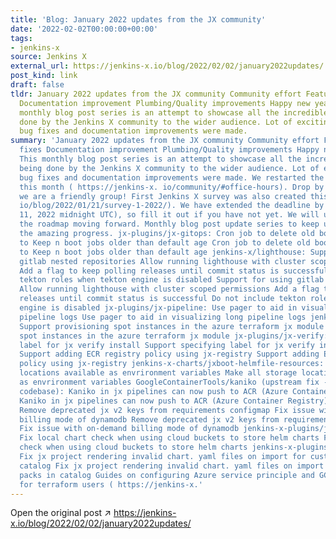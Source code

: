 ```yaml
---
title: 'Blog: January 2022 updates from the JX community'
date: '2022-02-02T00:00:00+00:00'
tags:
- jenkins-x
source: Jenkins X
external_url: https://jenkins-x.io/blog/2022/02/02/january2022updates/
post_kind: link
draft: false
tldr: January 2022 updates from the JX community Community effort Features Bug fixes
  Documentation improvement Plumbing/Quality improvements Happy new year 2022! This
  monthly blog post series is an attempt to showcase all the incredible work being
  done by the Jenkins X community to the wider audience. Lot of exciting features,
  bug fixes and documentation improvements were made.
summary: 'January 2022 updates from the JX community Community effort Features Bug
  fixes Documentation improvement Plumbing/Quality improvements Happy new year 2022!
  This monthly blog post series is an attempt to showcase all the incredible work
  being done by the Jenkins X community to the wider audience. Lot of exciting features,
  bug fixes and documentation improvements were made. We restarted the office hours
  this month ( https://jenkins-x. io/community/#office-hours). Drop by to say hello,
  we are a friendly group! First Jenkins X survey was also created this month ( https://jenkins-x.
  io/blog/2022/01/21/survey-1-2022/). We have extended the deadline by 2 weeks (Feb
  11, 2022 midnight UTC), so fill it out if you have not yet. We will use this for
  the roadmap moving forward. Monthly blog post update series to keep up with all
  the amazing progress. jx-plugins/jx-gitops: Cron job to delete old boot jobs Option
  to Keep n boot jobs older than default age Cron job to delete old boot jobs Option
  to Keep n boot jobs older than default age jenkins-x/lighthouse: Support for using
  gitlab nested repositories Allow running lighthouse with cluster scoped permissions
  Add a flag to keep polling releases until commit status is successful Do not include
  tekton roles when tekton engine is disabled Support for using gitlab nested repositories
  Allow running lighthouse with cluster scoped permissions Add a flag to keep polling
  releases until commit status is successful Do not include tekton roles when tekton
  engine is disabled jx-plugins/jx-pipeline: Use pager to aid in visualizing long
  pipeline logs Use pager to aid in visualizing long pipeline logs jenkins-x-terraform/terraform-jx-azure
  Support provisioning spot instances in the azure terraform jx module Support provisioning
  spot instances in the azure terraform jx module jx-plugins/jx-verify: Support specifying
  label for jx verify install Support specifying label for jx verify install jenkins-x-plugins/jx-registry:
  Support adding ECR registry policy using jx-registry Support adding ECR registry
  policy using jx-registry jenkins-x-charts/jxboot-helmfile-resources: Make all storage
  locations available as envrironment variables Make all storage locations available
  as envrironment variables GoogleContainerTools/kaniko (upstream fix - outside jx
  codebase): Kaniko in jx pipelines can now push to ACR (Azure Container Registry)
  Kaniko in jx pipelines can now push to ACR (Azure Container Registry) jenkins-x/terraform-aws-eks-jx:
  Remove deprecated jx v2 keys from requirements configmap Fix issue with on-demand
  billing mode of dynamodb Remove deprecated jx v2 keys from requirements configmap
  Fix issue with on-demand billing mode of dynamodb jenkins-x-plugins/jx-promote:
  Fix local chart check when using cloud buckets to store helm charts Fix local chart
  check when using cloud buckets to store helm charts jenkins-x-plugins/jx-project:
  Fix jx project rendering invalid chart. yaml files on import for custom packs in
  catalog Fix jx project rendering invalid chart. yaml files on import for custom
  packs in catalog Guides on configuring Azure service principle and GCP service account
  for terraform users ( https://jenkins-x.'
---
```

Open the original post ↗ https://jenkins-x.io/blog/2022/02/02/january2022updates/
